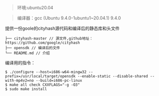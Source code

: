 >环境:ubuntu20.04 

>编译器：gcc (Ubuntu 9.4.0-1ubuntu1~20.04.1) 9.4.0

提供一份goole的cityhash源代码和编译后的静态库和头文件
```.
├── cityhash-master // 源文件,github地址：https://github.com/google/cityhash
├── opensdk // 编译后的文件
└── README.md // 介绍
```
编译用的指令：
``` shell
$ ./configure --host=i686-w64-mingw32 --prefix=/usr/local/target/opensdk --enable-static --disable-shared --with-mp4v2=no --build=i686-pc-linux
$ make all check CXXFLAGS="-g -O3"
$ sudo make install
```

